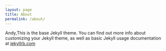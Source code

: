 ```yaml
---
layout: page
title: About
permalink: /about/
---
```


Andy,This is the base Jekyll theme. You can find out more info about customizing your Jekyll theme, as well as basic Jekyll usage documentation at [jekyllrb.com](http://jekyllrb.com/)
